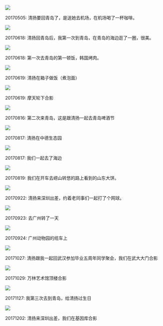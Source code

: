 

![](https://raw.githubusercontent.com/helloqingyang/mkdocs/main/docs/images/100/2017-10%E5%BC%A0/img_20170505_130333f.jpg)

20170505: 清扬要回青岛了，是送她去机场，在机场喝了一杯咖啡。

![](https://i.postimg.cc/nc6gNrM2/img-20170618-135844f.jpg)

20170618: 清扬回青岛后，我第一次到青岛，在青岛的海边逛了一圈，很美。

![](https://i.postimg.cc/7LNRCN9t/img-20170618-143933r.jpg)

20170618: 第一次去青岛的第一顿饭，韩国烤肉。

![](https://i.postimg.cc/pTX6Kn1W/img-20170619-125218r.jpg)

20170619: 清扬在箱子做饭（煮泡面）

![](https://i.postimg.cc/y8ctKKZH/img-20170619-192936f.jpg)

20170619: 摩天轮下合影

![](https://i.postimg.cc/bvPMN5x2/img-20170816-201429f.jpg)

20170816: 第二次来青岛，这是跟清扬一起去青岛啤酒节

![](https://i.postimg.cc/Qt4nmxRp/img-20170817-120335r.jpg)

20170817: 清扬在中德生态园

![](https://i.postimg.cc/NFKCzvcZ/img-20170817-184652f.jpg)

20170817: 我们一起去了海边

![](https://i.postimg.cc/yx2pqp6x/img-20170819-144536r.jpg)

20170819: 我们在开车去崂山转悠的路上看到的山东大饼。

![](https://i.postimg.cc/pXn1QvkF/img-20170922-210752f.jpg)

20170922: 清扬来深圳出差，约着老同事们一起打了个网球。

![](https://i.postimg.cc/4xk2B0FF/img-20170923-165301f.jpg)

20170923: 去广州转了一天

![](https://i.postimg.cc/2SQcJxsj/img-20170924-141351f.jpg)

20170924: 广州动物园的缆车上

![](https://i.postimg.cc/1zyCZqSG/img-20171027-111000f.jpg)

20171027: 清扬跟我一起回武汉参加毕业五周年同学聚会，我们在武大大门合影

![](https://i.postimg.cc/W335dcht/img-20171029-140725f.jpg)

20171029: 万林艺术馆顶楼合影

![](https://i.postimg.cc/BtWp78N1/img-20171127-203239f.jpg)

20171127: 我第三次去到青岛，给清扬过生日

![](https://i.postimg.cc/FRBDcCLp/img-20171202-084811f.jpg)

20171202: 清扬来深圳出差，我们在基因库合影